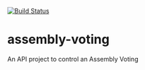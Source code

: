 [![Build Status](https://travis-ci.org/DouglasParnoff/assembly-voting.svg?branch=master)](https://travis-ci.org/DouglasParnoff/assembly-voting)
# assembly-voting
An API project to control an Assembly Voting
